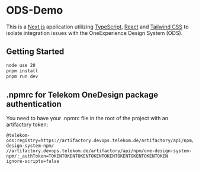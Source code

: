 # ODS-Demo

This is a [Next.js](https://nextjs.org) application utilizing [TypeScript](https://www.typescriptlang.org), 
[React](https://reactjs.org) and [Tailwind CSS](https://tailwindcss.com) to isolate integration issues
with the OneExperience Design System (ODS).



## Getting Started

```bash
node use 20
pnpm install
pnpm run dev
```

## .npmrc for Telekom OneDesign package authentication

You need to have your .npmrc file in the root of the project with an artifactory token:

```text
@telekom-ods:registry=https://artifactory.devops.telekom.de/artifactory/api/npm/one-design-system-npm/
//artifactory.devops.telekom.de/artifactory/api/npm/one-design-system-npm/:_authToken=TOKENTOKENTOKENTOKENTOKENTOKENTOKENTOKENTOKEN
ignore-scripts=false
```
